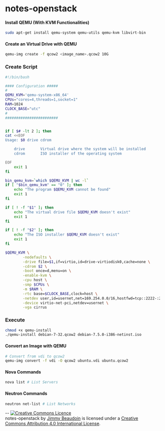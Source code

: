 notes-openstack
===============

#### Install QEMU (With KVM Functionalities)
```sh
sudo apt-get install qemu-system qemu-utils qemu-kvm libvirt-bin
```

#### Create an Virtual Drive with QEMU
```sh
qemu-img create -f qcow2 <image_name>.qcow2 10G
```

### Create Script
```sh
#!/bin/bash

#### Configuration #####
#
QEMU_KVM='qemu-system-x86_64'
CPUs="cores=4,threads=1,socket=1"
RAM=1024
CLOCK_BASE="utc"
#
########################


if [ $# -lt 2 ]; then
cat <<EOF
Usage: $0 drive cdrom

    drive       Virtual drive where the system will be installed
    cdrom       ISO installer of the operating system

EOF
    exit 1
fi

bin_qemu_kvm=`which $QEMU_KVM | wc -l`
if [ "$bin_qemu_kvm" == "0" ]; then
    echo "The program $QEMU_KVM cannot be found"
    exit 1
fi

if [ ! -f "$1" ]; then
    echo "The virtual drive file $QEMU_KVM doesn't exist"
    exit 1
fi

if [ ! -f "$2" ]; then
    echo "The ISO installer $QEMU_KVM doesn't exist"
    exit 1
fi

$QEMU_KVM \
        -nodefaults \
        -drive file=$1,if=virtio,id=drive-virtiodisk0,cache=none \
        -cdrom $2 \
        -boot once=d,menu=on \
        -enable-kvm \
        -cpu host \
        -smp $CPUs \
        -m $RAM \
        -rtc base=$CLOCK_BASE,clock=host \
        -netdev user,id=usernet,net=169.254.0.0/16,hostfwd=tcp::2222-:22,hostfwd=tcp::8080-:80 \
        -device virtio-net-pci,netdev=usernet \
        -vga cirrus
```
### Execute
```sh
chmod +x qemu-install
./qemu-install debian-7-32.qcow2 debian-7.5.0-i386-netinst.iso
```

#### Convert an Image with QEMU
```sh
# Convert from vdi to qcow2
qemu-img convert -f vdi -O qcow2 ubuntu.vdi ubuntu.qcow2
```

#### Nova Commands
```sh
nova list # List Servers

```

#### Neutron Commands
```sh
neutron net-list # List Networks
```

--
<a rel="license" href="http://creativecommons.org/licenses/by/4.0/"><img alt="Creative Commons Licence" style="border-width:0" src="https://i.creativecommons.org/l/by/4.0/80x15.png" /></a><br /><span xmlns:dct="http://purl.org/dc/terms/" property="dct:title">notes-openstack</span> by <a xmlns:cc="http://creativecommons.org/ns#" href="http://jim-beaudoin.com" property="cc:attributionName" rel="cc:attributionURL">Jimmy Beaudoin</a> is licensed under a <a rel="license" href="http://creativecommons.org/licenses/by/4.0/">Creative Commons Attribution 4.0 International License</a>.
